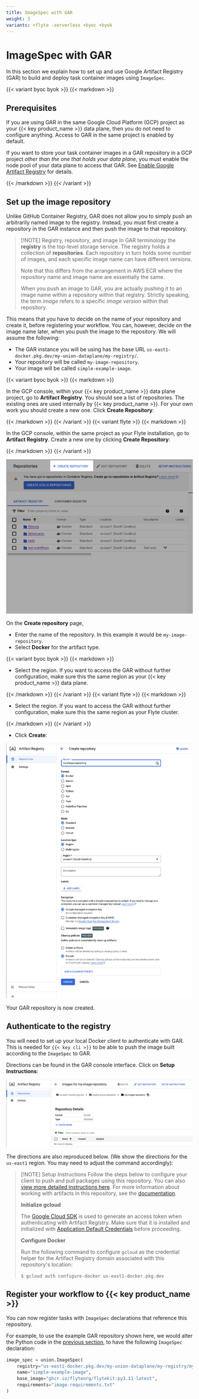 ```yaml
---
title: ImageSpec with GAR
weight: 3
variants: +flyte -serverless +byoc +byok
---
```


# ImageSpec with GAR

In this section we explain how to set up and use Google Artifact Registry (GAR) to build and deploy task container images using `ImageSpec`.


{{< variant byoc byok >}}
{{< markdown >}}

## Prerequisites

If you are using GAR in the same Google Cloud Platform (GCP) project as your {{< key product_name >}} data plane, then you do not need to configure anything.
Access to GAR in the same project is enabled by default.

If you want to store your task container images in a GAR repository in a GCP project _other than the one that holds your data plane_, you must enable the node pool of your data plane to access that GAR.
See [Enable Google Artifact Registry](../../../../deployment/enabling-gcp-resources/enabling-google-artifact-registry) for details.

{{< /markdown >}}
{{< /variant >}}

## Set up the image repository

Unlike GitHub Container Registry, GAR does not allow you to simply push an arbitrarily named image to the registry.
Instead, you must first create a repository in the GAR instance and then push the image to that repository.

> [!NOTE] Registry, repository, and image
> In GAR terminology the **registry** is the top-level storage service. The registry holds a collection of **repositories**.
> Each repository in turn holds some number of images, and each specific image name can have different versions.
>
> Note that this differs from the arrangement in AWS ECR where the repository name and image name are essentially the same.
>
> When you push an image to GAR, you are actually pushing it to an image name within a repository within that registry.
> Strictly speaking, the term *image* refers to a specific *image version* within that repository.

This means that you have to decide on the name of your repository and create it, before registering your workflow. You can, however, decide on the image name later, when you push the image to the repository. We will assume the following:

* The GAR instance you will be using has the base URL `us-east1-docker.pkg.dev/my-union-dataplane/my-registry/`.
* Your repository will be called `my-image-repository`.
* Your image will be called `simple-example-image`.

{{< variant byoc byok >}}
{{< markdown >}}

In the GCP console, within your {{< key product_name >}} data plane project, go to **Artifact Registry**. You should see a list of repositories. The existing ones are used internally by {{< key product_name >}}. For your own work you should create a new one. Click **Create Repository**:

{{< /markdown >}}
{{< /variant >}}
{{< variant flyte >}}
{{< markdown >}}

In the GCP console, within the same project as your Flyte installation, go to **Artifact Registry**. Create a new one by clicking **Create Repository**:

{{< /markdown >}}
{{< /variant >}}

![](../../../../_static/images/user-guide/core-concepts/tasks/task-software-environment/imagespec-with-gar/gar-create-repository-1.png)

On the **Create repository** page,

* Enter the name of the repository. In this example it would be `my-image-repository`.
* Select **Docker** for the artifact type.

{{< variant byoc byok >}}
{{< markdown >}}

* Select the region. If you want to access the GAR without further configuration, make sure this the same region as your {{< key product_name >}} data plane.

{{< /markdown >}}
{{< /variant >}}
{{< variant flyte >}}
{{< markdown >}}

* Select the region. If you want to access the GAR without further configuration, make sure this the same region as your Flyte cluster.

{{< /markdown >}}
{{< /variant >}}

* Click **Create**:

![](../../../../_static/images/user-guide/core-concepts/tasks/task-software-environment/imagespec-with-gar/gar-create-repository-2.png)

Your GAR repository is now created.

## Authenticate to the registry

You will need to set up your local Docker client to authenticate with GAR. This is needed for `{{< key cli >}}` to be able to push the image built according to the `ImageSpec` to GAR.

Directions can be found in the GAR console interface. Click on **Setup Instructions**:

![](../../../../_static/images/user-guide/core-concepts/tasks/task-software-environment/imagespec-with-gar/gar-setup-instructions.png)

The directions are also reproduced below. (We show the directions for the `us-east1` region. You may need to adjust the command accordingly):

> [!NOTE] Setup Instructions
> Follow the steps below to configure your client to push and pull packages using this repository.
> You can also [view more detailed instructions here](https://cloud.google.com/artifact-registry/docs/docker/authentication?authuser=1).
> For more information about working with artifacts in this repository, see the [documentation](https://cloud.google.com/artifact-registry/docs/docker?authuser=1).
>
> **Initialize gcloud**
>
> The [Google Cloud SDK](https://cloud.google.com/sdk/docs/?authuser=1) is used to generate an access token when authenticating with Artifact Registry.
> Make sure that it is installed and initialized with [Application Default Credentials](https://cloud.google.com/sdk/gcloud/reference/auth/application-default/login?authuser=1) before proceeding.
>
> **Configure Docker**
>
> Run the following command to configure `gcloud` as the credential helper for the Artifact Registry domain associated with this repository's location:
>
> ```shell
> $ gcloud auth configure-docker us-east1-docker.pkg.dev
> ```

## Register your workflow to {{< key product_name >}}

You can now register tasks with `ImageSpec` declarations that reference this repository.

For example, to use the example GAR repository shown here, we would alter the Python code in the [previous section](.), to have the following `ImageSpec` declaration:

```python
image_spec = union.ImageSpec(
    registry="us-east1-docker.pkg.dev/my-union-dataplane/my-registry/my-image-repository",
    name="simple-example-image",
    base_image="ghcr.io/flyteorg/flytekit:py3.11-latest",
    requirements="image-requirements.txt"
)
```
